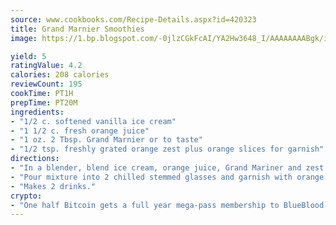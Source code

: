 ```yaml
---
source: www.cookbooks.com/Recipe-Details.aspx?id=420323
title: Grand Marnier Smoothies
image: https://1.bp.blogspot.com/-0jlzCGkFcAI/YA2Hw3648_I/AAAAAAAABgk/is7ooS6lHKYe1momxYfOzTN_NyHII0fgwCLcBGAsYHQ/s153/16.png

yield: 5
ratingValue: 4.2
calories: 208 calories
reviewCount: 195
cookTime: PT1H
prepTime: PT20M
ingredients:
- "1/2 c. softened vanilla ice cream"
- "1 1/2 c. fresh orange juice"
- "1 oz. 2 Tbsp. Grand Marnier or to taste"
- "1/2 tsp. freshly grated orange zest plus orange slices for garnish"
directions:
- "In a blender, blend ice cream, orange juice, Grand Mariner and zest until smooth, but still thick."
- "Pour mixture into 2 chilled stemmed glasses and garnish with orange slices."
- "Makes 2 drinks."
crypto:
- "One half Bitcoin gets a full year mega-pass membership to BlueBlood."
---
```

